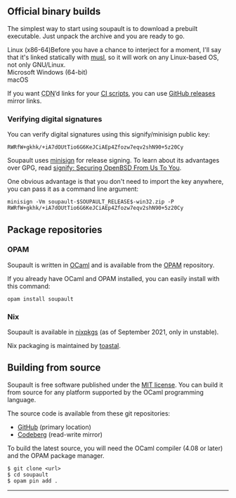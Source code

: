 ## Official binary builds

The simplest way to start using soupault is to download a prebuilt executable. Just unpack the archive and you are ready to go.

<dl>
  <dt>Linux (x86-64)<fn id="linux-musl">Before you have a chance to interject for a moment,
      I&apos;ll say that it&apos;s linked statically with <a href="https://www.musl-libc.org/">musl</a>, so it will work on any Linux-based OS,
      not only GNU/Linux.</span></dt>
  <dd><soupault-release platform="linux-x86_64" />
  <dt>Microsoft Windows (64-bit)</dt>
  <dd><soupault-release platform="win64" /></dd>
  <dt>macOS</dt>
  <dd><soupault-release platform="macos-x86_64" /></dd>
</dl>

If you want <abbr title="content delivery network">CDN</abbr>’d links for your [<abbr title="continuous integration">CI</abbr> scripts](/tips-and-tricks/deployment/), you can use [GitHub releases](https://github.com/dmbaturin/soupault/releases) mirror links.

### Verifying digital signatures

You can verify digital signatures using this signify/minisign public key:

```
RWRfW+gkhk/+iA7dOUtTio6G6KeJCiAEp4Zfozw7eqv2shN90+5z20Cy
```

Soupault uses [minisign](https://jedisct1.github.io/minisign/) for release signing. To learn about its advantages
over GPG, read [signify: Securing OpenBSD From Us To You](https://www.openbsd.org/papers/bsdcan-signify.html).

One obvious advantage is that you don't need to import the key anywhere, you can pass it as a command line argument:

```
minisign -Vm soupault-$SOUPAULT_RELEASE$-win32.zip -P RWRfW+gkhk/+iA7dOUtTio6G6KeJCiAEp4Zfozw7eqv2shN90+5z20Cy
```

## Package repositories

### OPAM

Soupault is written in [OCaml](https://ocaml.org) and is available from the [OPAM](https://opam.ocaml.org) repository.

If you already have OCaml and OPAM installed, you can easily install with this command:

```
opam install soupault
```

### Nix

Soupault is available in [nixpkgs](https://search.nixos.org/packages?channel=unstable&show=soupault&type=packages&query=soupault)
(as of September 2021, only in unstable).

Nix packaging is maintained by [toastal](https://toast.al/).

## Building from source

Soupault is free software published under the [MIT license](https://mit-license.org/). You can build it from source for any
platform supported by the OCaml programming language.

The source code is available from these git repositories:

* [GitHub](https://github.com/dmbaturin/soupault) (primary location)
* [Codeberg](https://codeberg.org/dmbaturin/soupault) (read-write mirror)

To build the latest source, you will need the OCaml compiler (4.08 or later) and the OPAM package manager.

```shell-session
$ git clone <url>
$ cd soupault
$ opam pin add .

```

<hr>
<div id="footnotes"> </div>
